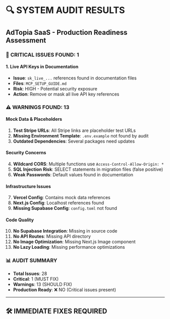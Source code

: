 # 🔍 SYSTEM AUDIT RESULTS
## AdTopia SaaS - Production Readiness Assessment

### 🚨 **CRITICAL ISSUES FOUND: 1**

#### **1. Live API Keys in Documentation**
- **Issue**: `sk_live_...` references found in documentation files
- **Files**: `MCP_SETUP_GUIDE.md`
- **Risk**: HIGH - Potential security exposure
- **Action**: Remove or mask all live API key references

### ⚠️ **WARNINGS FOUND: 13**

#### **Mock Data & Placeholders**
1. **Test Stripe URLs**: All Stripe links are placeholder test URLs
2. **Missing Environment Template**: `.env.example` not found by audit
3. **Outdated Dependencies**: Several packages need updates

#### **Security Concerns**
4. **Wildcard CORS**: Multiple functions use `Access-Control-Allow-Origin: *`
5. **SQL Injection Risk**: SELECT statements in migration files (false positive)
6. **Weak Passwords**: Default values found in documentation

#### **Infrastructure Issues**
7. **Vercel Config**: Contains mock data references
8. **Next.js Config**: Localhost references found
9. **Missing Supabase Config**: `config.toml` not found

#### **Code Quality**
10. **No Supabase Integration**: Missing in source code
11. **No API Routes**: Missing API directory
12. **No Image Optimization**: Missing Next.js Image component
13. **No Lazy Loading**: Missing performance optimizations

### 📊 **AUDIT SUMMARY**
- **Total Issues**: 28
- **Critical**: 1 (MUST FIX)
- **Warnings**: 13 (SHOULD FIX)
- **Production Ready**: ❌ NO (Critical issues present)

---

## 🛠️ **IMMEDIATE FIXES REQUIRED**
